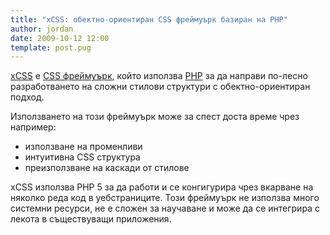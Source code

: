 ```yaml
---
title: "xCSS: обектно-ориентиран CSS фреймуърк базиран на PHP"
author: jordan
date: 2009-10-12 12:00
template: post.pug
---
```


[xCSS](http://xcss.antpaw.org/) e [CSS
фреймуърк](http://dichev.net/bg/css-frameworks), който използва
[PHP](http://www.php.net) за да направи по-лесно разработването на
сложни стилови структури с обектно-ориентиран подход.

Използването на този фреймуърк може за спест доста време чрез например:

- използване на променливи
- интуитивна CSS структура
- преизползване на каскади от стилове

xCSS използва PHP 5 за да работи и се конгигурира чрез вкарване на
няколко реда код в уебстраниците. Този фреймуърк не използва много
системни ресурси, не е сложен за научаване и може да се интегрира с
лекота в съществуващи приложения.
